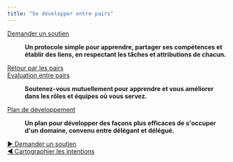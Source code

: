 ```yaml
---
title: "Se développer entre pairs"
---
```



  <dt><a href="ask-for-help.html">Demander un soutien</a></dt>
  <dd><p><strong>Un protocole simple pour apprendre, partager ses compétences et établir des liens, en respectant les tâches et attributions de chacun.</strong></p></dd>

  <dt><a href="peer-feedback.html">Retour par les pairs</a></dt>
  <dd></dd>

  <dt><a href="peer-review.html">Evaluation entre pairs</a></dt>
  <dd><p><strong>Soutenez-vous mutuellement pour apprendre et vous améliorer dans les rôles et équipes où vous servez.</strong></p></dd>

  <dt><a href="development-plan.html">Plan de développement</a></dt>
  <dd><p><strong>Un plan pour développer des façons plus efficaces de s'occuper d'un domaine, convenu entre délégant et délégué.</strong></p></dd>


[&#9654; Demander un soutien](ask-for-help.html)<br/>[&#9664; Cartographier les intentions](driver-mapping.html)

